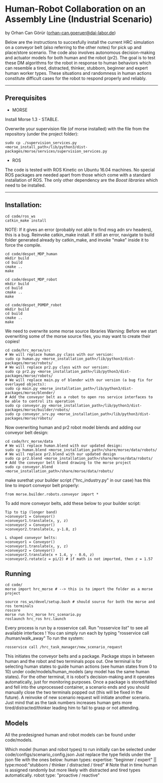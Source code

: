 Human-Robot Collaboration on an Assembly Line (Industrial Scenario)
============

by Orhan Can Görür (orhan-can.goeruer@dai-labor.de)

Below are the instructions to succesfully install the current HRC simulation on a conveyor belt (also referring to the other notes) for pick up and place/store scenario. The code also involves autonomous decision-making and actuator models for both human and the robot (pr2). The goal is to test these DM algorithms for the robot in response to human behaviors which can resemble a tired, distracted, thinker, stubborn, beginner and expert human worker types. These situations and randomness in human actions constitute difficult cases for the robot to respond properly and reliably.

---

## Prerequisites
- MORSE

Install Morse 1.3 - STABLE.

Overwrite your supervision file (of morse installed) with the file from the repository (under the project folder):
 
```
sudo cp ./supervision_services.py <morse_install_path>/lib/python3/dist-packages/morse/services/supervision_services.py
```

- ROS

The code is tested with ROS Kinetic on Ubuntu 16.04 machines.
No special ROS packages are needed apart from those which come with a standard installation of ROS.
The only other dependency are the *Boost libraries* which need to be installed.

---

## Installation:

```
cd code/ros_ws
catkin_make install
```
NOTE: If it gives an error (probably not able to find msg adn srv headers), this is a bug. Reinvoke catkin_make install. If still an error, navigate to build folder generated already by catkin_make, and invoke "make" inside it to force the compile.

```
cd code/despot_MDP_human
mkdir build
cd build
cmake ..
make

cd code/despot_MDP_robot
mkdir build
cd build
cmake ..
make

cd code/despot_POMDP_robot
mkdir build
cd build
cmake ..
make
```

We need to overwrite some morse source libraries
Warning: Before we start overwriting some of the morse source files, you may want to create their copies!
```
cd code/hrc_morse/src
# We will replace human.py class with our version:
sudo cp human.py <morse_installation_path>/lib/python3/dist-packages/morse/robots/
# We will replace pr2.py class with our version:
sudo cp pr2.py <morse_installation_path>/lib/python3/dist-packages/morse/robots/
# We will replace main.py of blender with our version (a bug fix for overlayed objects):
sudo cp main.py <morse_installation_path>/lib/python3/dist-packages/morse/blender/
# Add the conveyor belt as a robot to open ros service interfaces to be able to control its operation
sudo cp conveyor.py <morse_installation_path>/lib/python3/dist-packages/morse/builder/robots/
sudo cp conveyor_srv.py <morse_installation_path>/lib/python3/dist-packages/morse/robots/
```
Now overwriting human and pr2 robot model blends and adding our conveyor belt design:
```
cd code/hrc_morse/data
# We will replace human.blend with our updated design:
sudo cp human.blend <morse_installation_path>/share/morse/data/robots/
# We will replace pr2.blend with our updated design
sudo cp pr2.blend <morse_installation_path>/share/morse/data/robots/
# Add the conveyor belt blend drawing to the morse project
sudo cp conveyor.blend <morse_installation_path>/share/morse/data/robots/
```

make surethat your builder script ("hrc_industry.py" in our case) has this line to import conveyor belt properly:
```
from morse.builder.robots.conveyor import *
```

To add more conveyor belts, add these below to your builder script:
```
Tip to tip (longer band)
>conveyor1 = Conveyor()
>conveyor1.translate(x, y, z)
>conveyor2 = Conveyor()
>conveyor2.translate(x, y-1.8, z)

L shaped conveyor belts:
>conveyor1 = Conveyor()
>conveyor1.translate(x, y, z)
>conveyor2 = Conveyor()
>conveyor2.translate(x + 1.4, y - 0.6, z)
>conveyor2.rotate(z = pi/2) # if math is not imported, then z = 1.57
```

## Running
```
cd code/
morse import hrc_morse # --> this is to import the folder as a morse project

source ros_ws/devel/setup.bash # should source for both the morse and ros terminals
roscore
morse run hrc_morse hrc_scenario.py
roslaunch hrc_ros hrc.launch
```
Every process is run by a rosservice call. Run "rosservice list" to see all available interfaces ! You can simply run each by typing "rosservice call /human/walk_away"
To run the system:
```
rosservice call /hrc_task_manager/new_scenario_request
```
This initiates the conveyor belts and a package. Package stops in between human and the robot and two terminals pops out. One terminal is for selecting human states to guide human actions (see human states from 0 to 10) under code/models/human_models (any model has the same human states). For the other terminal, it is robot's decision-making and it operates automatically, just for monitoring purposes. Once a package is stored/failed and fell into the unprocessed container, a scenario ends and you should manually close the two terminals popped out (this will be fixed in the future). A reinvoke of new scenario request will initiate another scenario. Just mind that as the task numbers increases human gets more tired/distracted/thinker leading him to fail to grasp or not attending.

## Models

All the predesigned human and robot models can be found under code/models.

Which model (human and robot types) to run initially can be selected under code/configs/scenario_config.json
Just replace the type fields under the json file with the ones below:
human types: expertise: "beginner / expert" || type:mood:"stubborn / thinker / distracted / tired" # Note that in time human is assigned randomly but more likely with distracted and tired types automatically.
robot type: "proactive / reactive"

